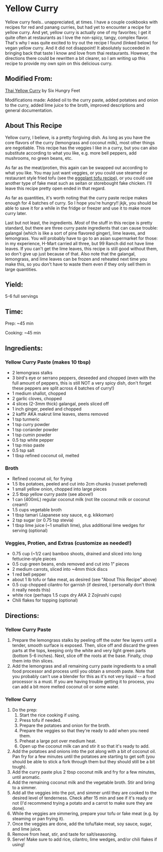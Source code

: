 # Yellow Curry

Yellow curry feels.. unappreciated, at times.  I have a couple cookbooks with recipes for red and panang curries, but had yet to encounter a recipe for yellow curry.  And yet, yellow curry is actually one of my favorites; I get it quite often at restaurants as I love the non-spicy, tangy, complex flavor.  That's why I was quite excited to try out the recipe I found (linked below) for vegan yellow curry.  And it did not disappoint!  It absolutely succeeded in bringing back that taste I know and love from thai restaurants.  However, the directions there could be rewritten a bit clearer, so I am writing up this recipe to provide my own spin on this delicious curry.

## Modified From:
[Thai Yellow Curry](https://sixhungryfeet.com/vegan-thai-yellow-curry/) by Six Hungry Feet

Modifications made: Added oil to the curry paste, added potatoes and onion to the curry, added lime juice to the broth, improved descriptions and general documentation.

## About This Recipe
Yellow curry, I believe, is a pretty forgiving dish.  As long as you have the core flavors of the curry (lemongrass and coconut milk), most other things are negotiable.  This recipe has the veggies I like in a curry, but you can also substitute according to what you like, e.g. more bell peppers, add mushrooms, no green beans, etc.

As far as the meat/protien, this again can be swapped out according to what you like.  You may just want veggies, or you could use steamed or restaurant style fried tofu (see the [eggplant tofu recipe](https://github.com/multiplemonomials/Recipes/blob/master/Main%20Courses/Restaurant%20Style%20Eggplant%20Tofu.md)), or you could use another type of fake meat such as seitan or storebought fake chicken.  I'll leave this recipe pretty open ended in that regard.

As far as quantities, it's worth noting that the curry paste recipe makes enough for 4 batches of curry.  So I hope you're hungry!!  jkjk, you should be able to save it for a while in the fridge or freezer and use it to make more curry later.

Last but not least, the ingredients.  *Most* of the stuff in this recipe is pretty standard, but there are three curry paste ingredients that can cause trouble: galangal (which is like a sort of pine flavored ginger), lime leaves, and lemongrass.  You will probably have to go to an asian supermarket for those: in my experience, H-Mart carried all three, but 99 Ranch did not have lime leaves.  If you can't get the lime leaves, this recipe is still good without them, so don't give up just because of that.  Also note that the galangal, lemongrass, and lime leaves can be frozen and reheated next time you make this, so you don't have to waste them even if they only sell them in large quantities.

## Yield:
5-6 full servings

## Time:
Prep: ~45 min

Cooking: ~45 min

## Ingredients:
### Yellow Curry Paste (makes 10 tbsp)
- 2 lemongrass stalks
- 3 bird's eye or serrano peppers, deseeded and chopped (even with the full amount of peppers, this is still NOT a very spicy dish, don't forget these peppers are split across 4 batches of curry!)
- 1 medium shallot, chopped
- 2 garlic cloves, chopped
- 4 slices (2-3mm thick) galangal, peels sliced off
- 1 inch ginger, peeled and chopped
- 2 kaffir AKA makrut lime leaves, stems removed
- 1 tsp turmeric
- 1 tsp curry powder
- 1 tsp coriander powder
- 1 tsp cumin powder
- 0.5 tsp white pepper
- 1 tsp miso paste
- 0.5 tsp salt
- 1 tbsp refined coconut oil, melted

### Broth
- Refined coconut oil, for frying
- 1.5 lbs potatoes, peeled and cut into 2cm chunks (russet preferred)
- 1 small yellow onion, chopped into large pieces
- 2.5 tbsp yellow curry paste (see above!)
- 1 can (400mL) regular coconut milk (not lite coconut milk or coconut cream!)
- 1.5 cups vegetable broth
- 1 tbsp tamari (Japanese soy sauce, e.g. kikkoman)
- 2 tsp sugar (or 0.75 tsp stevia)
- 1 tbsp lime juice (~1 smallish lime), plus additional lime wedges for serving (optional)

### Veggies, Protien, and Extras (customize as needed!)
- 0.75 cup (~1/2 can) bamboo shoots, drained and sliced into long fettucine-style pieces
- 0.5 cup green beans, ends removed and cut into 1" pieces
- 2 medium carrots, sliced into ~4mm thick discs
- 1 red bell pepper
- about 1 lb tofu or fake meat, as desired (see "About This Recipe" above)
- 0.5 cup chopped cilantro for garnish (if desired, I personally don't think it really needs this)
- white rice (perhaps 1.5 cups dry AKA 2 Zojirushi cups)
- Chili flakes for topping (optional)

## Directions:
### Yellow Curry Paste
1. Prepare the lemongrass stalks by peeling off the outer few layers until a tender, smooth surface is exposed.  Then, slice off and discard the green parts at the tops, keeping only the white and very light green parts (bottom 5-6 inches).  Next, slice off the roots at the base.  Finally, chop them into thin slices.
2. Add the lemongrass and all remaining curry paste ingredients to a small food processor and process until you obtain a smooth paste.  Note that you probably can't use a blender for this as it's not very liquid -- a food processor is a must.  If you are having trouble getting it to process, you can add a bit more melted coconut oil or some water.

### Yellow Curry
1. Do the prep:
    1. Start the rice cooking if using.
    2. Press tofu if needed.
    3. Prepare the potatoes and onion for the broth.
    4. Prepare the veggies so that they're ready to add when you need them.
    5. Preheat a large pot over medium heat.
    6. Open up the coconut milk can and stir it so that it's ready to add.
3. Add the potatoes and onions into the pot along with a bit of coconut oil.  Pan fry for a few minutes until the potatoes are starting to get soft (you should be able to stick a fork through them but they should still be a bit tough).
4. Add the curry paste plus 2 tbsp coconut milk and fry for a few minutes, until aromatic.
5. Add the remaining coconut milk and the vegetable broth. Stir and bring to a simmer.
6. Add all the veggies into the pot, and simmer until they are cooked to the desired level of tenderness.  Check after 15 min and see if it's ready or not (I'd recommend trying a potato and a carrot to make sure they are done).  
7. While the veggies are simmering, prepare your tofu or fake meat (e.g. by steaming or pan frying it).
8. Once the veggies are done, add the tofu/fake meat, soy sauce, sugar, and lime juice.
9. Remove from heat, stir, and taste for salt/seasoning.
10. Serve!  Make sure to add rice, cilantro, lime wedges, and/or chili flakes if using!


